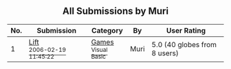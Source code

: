 ﻿<div align="center">

## All Submissions by Muri

</div>

No.  | Submission | Category | By   | User Rating
---- | ---------- | -------- | ---- | -----------
1 | [Lift<br /><sup>2006-02-19 11:45:22</sup>](https://github.com/Planet-Source-Code/muri-lift__1-64671) | [Games<br /><sup>Visual Basic</sup>](../ByCategory/games__1-38.md) | Muri | 5.0 (40 globes from 8 users)
